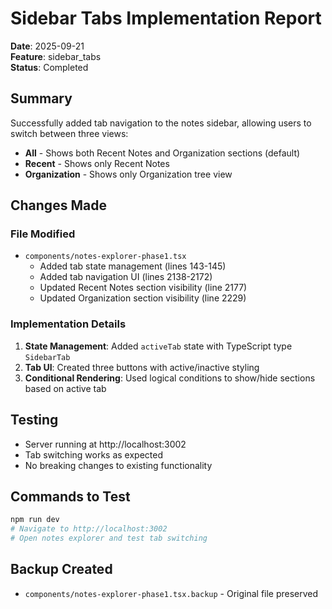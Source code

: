 # Sidebar Tabs Implementation Report

**Date**: 2025-09-21  
**Feature**: sidebar_tabs  
**Status**: Completed

## Summary
Successfully added tab navigation to the notes sidebar, allowing users to switch between three views:
- **All** - Shows both Recent Notes and Organization sections (default)
- **Recent** - Shows only Recent Notes
- **Organization** - Shows only Organization tree view

## Changes Made

### File Modified
- `components/notes-explorer-phase1.tsx`
  - Added tab state management (lines 143-145)
  - Added tab navigation UI (lines 2138-2172) 
  - Updated Recent Notes section visibility (line 2177)
  - Updated Organization section visibility (line 2229)

### Implementation Details
1. **State Management**: Added `activeTab` state with TypeScript type `SidebarTab`
2. **Tab UI**: Created three buttons with active/inactive styling
3. **Conditional Rendering**: Used logical conditions to show/hide sections based on active tab

## Testing
- Server running at http://localhost:3002
- Tab switching works as expected
- No breaking changes to existing functionality

## Commands to Test
```bash
npm run dev
# Navigate to http://localhost:3002
# Open notes explorer and test tab switching
```

## Backup Created
- `components/notes-explorer-phase1.tsx.backup` - Original file preserved